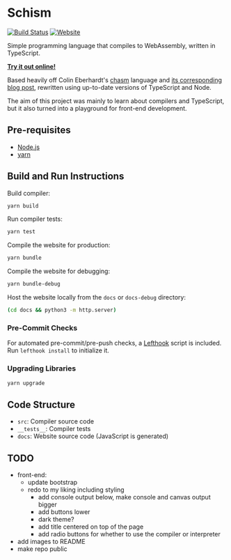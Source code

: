 # Schism

[![Build Status](https://img.shields.io/github/workflow/status/dominikrys/schism/Continuous%20Integration?style=flat-square)](https://github.com/dominikrys/wasm-compiler/actions)
[![Website](https://img.shields.io/website?down_color=lightgrey&style=flat-square&down_message=offline&up_color=brightgreen&up_message=online&url=https%3A%2F%2Fdominikrys.com%2Fschism)](https://dominikrys.com/schism/)

Simple programming language that compiles to WebAssembly, written in TypeScript.

[**Try it out online!**](http://dominikrys.com/schism/)

Based heavily off Colin Eberhardt's [chasm](https://github.com/ColinEberhardt/chasm) language and [its corresponding blog post](https://blog.scottlogic.com/2019/05/17/webassembly-compiler.html), rewritten using up-to-date versions of TypeScript and Node.

The aim of this project was mainly to learn about compilers and TypeScript, but it also turned into a playground for front-end development.

## Pre-requisites

- [Node.js](https://nodejs.org/en/)
- [yarn](https://classic.yarnpkg.com/en/docs/install/)

## Build and Run Instructions

Build compiler:

```bash
yarn build
```

Run compiler tests:

```bash
yarn test
```

Compile the website for production:

```bash
yarn bundle
```

Compile the website for debugging:

```bash
yarn bundle-debug
```

Host the website locally from the `docs` or `docs-debug` directory:

```bash
(cd docs && python3 -m http.server)
```

### Pre-Commit Checks

For automated pre-commit/pre-push checks, a [Lefthook](https://github.com/evilmartians/lefthook) script is included. Run `lefthook install` to initialize it.

### Upgrading Libraries

```bash
yarn upgrade
```

## Code Structure

- `src`: Compiler source code
- `__tests__`: Compiler tests
- `docs`: Website source code (JavaScript is generated)

## TODO

- front-end:
  - update bootstrap
  - redo to my liking including styling
    - add console output below, make console and canvas output bigger
    - add buttons lower
    - dark theme?
    - add title centered on top of the page
    - add radio buttons for whether to use the compiler or interpreter
- add images to README
- make repo public
